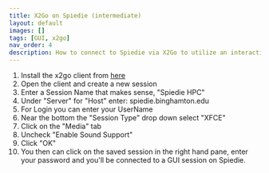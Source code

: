 ```yaml
--- 
title: X2Go on Spiedie (intermediate)
layout: default 
images: []
tags: [GUI, x2go]
nav_order: 4
description: How to connect to Spiedie via X2Go to utilize an interactive desktop.
---
```


1. Install the x2go client from [here](https://wiki.x2go.org/doku.php/download:start)
2. Open the client and create a new session
3. Enter a Session Name that makes sense, "Spiedie HPC"
4. Under "Server" for "Host" enter: spiedie.binghamton.edu
5. For Login you can enter your UserName
6. Near the bottom the "Session Type" drop down select "XFCE"
7. Click on the "Media" tab
8. Uncheck "Enable Sound Support"
9. Click "OK"
10. You then can click on the saved session in the right hand pane, enter your password and you'll be connected to a GUI session on Spiedie.